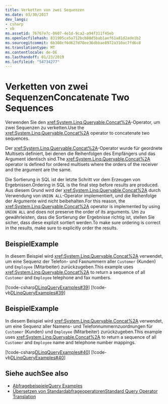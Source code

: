 ```yaml
---
title: Verketten von zwei Sequenzen
ms.date: 03/30/2017
dev_langs:
- csharp
- vb
ms.assetid: 76767e7c-0607-4e1d-9ca2-a94f311f45eb
ms.openlocfilehash: 831905ca5a712bcb80d5bab1aef61a81d2ade1b2
ms.sourcegitcommit: 6b308cf6d627d78ee36dbbae8972a310ac7fd6c8
ms.translationtype: MT
ms.contentlocale: de-DE
ms.lasthandoff: 01/23/2019
ms.locfileid: "54734277"
---
```

# <a name="concatenate-two-sequences"></a><span data-ttu-id="7535c-102">Verketten von zwei Sequenzen</span><span class="sxs-lookup"><span data-stu-id="7535c-102">Concatenate Two Sequences</span></span>
<span data-ttu-id="7535c-103">Verwenden Sie den <xref:System.Linq.Queryable.Concat%2A>-Operator, um zwei Sequenzen zu verketten.</span><span class="sxs-lookup"><span data-stu-id="7535c-103">Use the <xref:System.Linq.Queryable.Concat%2A> operator to concatenate two sequences.</span></span>  
  
 <span data-ttu-id="7535c-104">Der <xref:System.Linq.Queryable.Concat%2A>-Operator wurde für geordnete Multisets definiert, bei denen die Reihenfolgen des Empfängers und das Argument identisch sind.</span><span class="sxs-lookup"><span data-stu-id="7535c-104">The <xref:System.Linq.Queryable.Concat%2A> operator is defined for ordered multisets where the orders of the receiver and the argument are the same.</span></span>  
  
 <span data-ttu-id="7535c-105">Die Sortierung in SQL ist der letzte Schritt vor dem Erzeugen von Ergebnissen.</span><span class="sxs-lookup"><span data-stu-id="7535c-105">Ordering in SQL is the final step before results are produced.</span></span> <span data-ttu-id="7535c-106">Aus diesem Grund wird der <xref:System.Linq.Queryable.Concat%2A> durch Verwendung von `UNION ALL`-Operator implementiert, und die Reihenfolge der Argumente wird nicht beibehalten.</span><span class="sxs-lookup"><span data-stu-id="7535c-106">For this reason, the <xref:System.Linq.Queryable.Concat%2A> operator is implemented by using `UNION ALL` and does not preserve the order of its arguments.</span></span> <span data-ttu-id="7535c-107">Um zu gewährleisten, dass die Sortierung der Ergebnisse richtig ist, stellen Sie sicher, dass diese explizit sortiert werden.</span><span class="sxs-lookup"><span data-stu-id="7535c-107">To make sure ordering is correct in the results, make sure to explicitly order the results.</span></span>  
  
## <a name="example"></a><span data-ttu-id="7535c-108">Beispiel</span><span class="sxs-lookup"><span data-stu-id="7535c-108">Example</span></span>  
 <span data-ttu-id="7535c-109">In diesem Beispiel wird <xref:System.Linq.Queryable.Concat%2A> verwendet, um eine Sequenz der Telefon- und Faxnummern aller `Customer` (Kunden) und `Employee` (Mitarbeiter) zurückzugeben.</span><span class="sxs-lookup"><span data-stu-id="7535c-109">This example uses <xref:System.Linq.Queryable.Concat%2A> to return a sequence of all `Customer` and `Employee` telephone and fax numbers.</span></span>  
  
 [!code-csharp[DLinqQueryExamples#39](../../../../../../samples/snippets/csharp/VS_Snippets_Data/DLinqQueryExamples/cs/Program.cs#39)]
 [!code-vb[DLinqQueryExamples#39](../../../../../../samples/snippets/visualbasic/VS_Snippets_Data/DLinqQueryExamples/vb/Module1.vb#39)]  
  
## <a name="example"></a><span data-ttu-id="7535c-110">Beispiel</span><span class="sxs-lookup"><span data-stu-id="7535c-110">Example</span></span>  
 <span data-ttu-id="7535c-111">In diesem Beispiel wird <xref:System.Linq.Queryable.Concat%2A> verwendet, um eine Sequenz aller Namens- und Telefonnummernzuordnungen für `Customer` (Kunden) und `Employee` (Mitarbeiter) zurückzugeben.</span><span class="sxs-lookup"><span data-stu-id="7535c-111">This example uses <xref:System.Linq.Queryable.Concat%2A> to return a sequence of all `Customer` and `Employee` name and telephone number mappings.</span></span>  
  
 [!code-csharp[DLinqQueryExamples#40](../../../../../../samples/snippets/csharp/VS_Snippets_Data/DLinqQueryExamples/cs/Program.cs#40)]
 [!code-vb[DLinqQueryExamples#40](../../../../../../samples/snippets/visualbasic/VS_Snippets_Data/DLinqQueryExamples/vb/Module1.vb#40)]  
  
## <a name="see-also"></a><span data-ttu-id="7535c-112">Siehe auch</span><span class="sxs-lookup"><span data-stu-id="7535c-112">See also</span></span>
- [<span data-ttu-id="7535c-113">Abfragebeispiele</span><span class="sxs-lookup"><span data-stu-id="7535c-113">Query Examples</span></span>](../../../../../../docs/framework/data/adonet/sql/linq/query-examples.md)
- [<span data-ttu-id="7535c-114">Übersetzen von Standardabfrageoperatoren</span><span class="sxs-lookup"><span data-stu-id="7535c-114">Standard Query Operator Translation</span></span>](../../../../../../docs/framework/data/adonet/sql/linq/standard-query-operator-translation.md)
